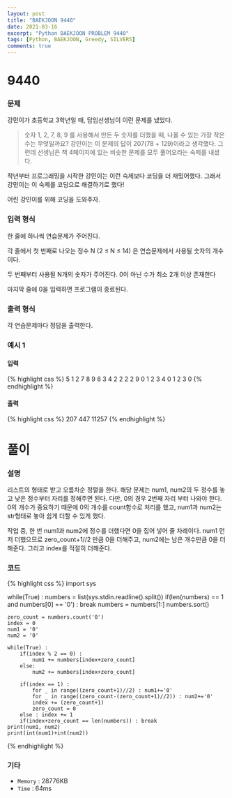 ```yaml
---
layout: post
title: "BAEKJOON 9440"
date: 2021-03-16
excerpt: "Python BAEKJOON PROBLEM 9440"
tags: [Python, BAEKJOON, Greedy, SILVER5]
comments: true
---
```


# 9440

### 문제
강민이가 초등학교 3학년일 때, 담임선생님이 이런 문제를 냈었다.

> 숫자 1, 2, 7, 8, 9 를 사용해서 만든 두 숫자를 더했을 때, 나올 수 있는 가장 작은 수는 무엇일까요?
강민이는 이 문제의 답이 207(78 + 129)이라고 생각했다. 그런데 선생님은 책 4페이지에 있는 비슷한 문제를 모두 풀어오라는 숙제를 내셨다. 

작년부터 프로그래밍을 시작한 강민이는 이런 숙제보다 코딩을 더 재밌어했다. 그래서 강민이는 이 숙제를 코딩으로 해결하기로 했다!

어린 강민이를 위해 코딩을 도와주자.

### 입력 형식
한 줄에 하나씩 연습문제가 주어진다.

각 줄에서 첫 번째로 나오는 정수 N (2 ≤ N ≤ 14) 은 연습문제에서 사용될 숫자의 개수이다.

두 번째부터 사용될 N개의 숫자가 주어진다. 0이 아닌 수가 최소 2개 이상 존재한다

마지막 줄에 0을 입력하면 프로그램이 종료된다.

### 출력 형식
각 연습문제마다 정답을 출력한다.

### 예시 1
#### 입력
{% highlight css %}
5 1 2 7 8 9
6 3 4 2 2 2 2
9 0 1 2 3 4 0 1 2 3
0
{% endhighlight %}
#### 출력
{% highlight css %}
207
447
11257
{% endhighlight %}

# 풀이

### 설명
리스트의 형태로 받고 오름차순 정렬을 한다. 해당 문제는 num1, num2의 두 정수를 놓고 낮은 정수부터 자리를 정해주면 된다. 다만, 0의 경우 2번째 자리 부터 나와야 한다.
0의 개수가 중요하기 때문에 0의 개수를 count함수로 처리를 했고, num1과 num2는 str형태로 놓아 쉽게 더할 수 있게 했다.

작업 중, 한 번 num1과 num2에 정수를 더했다면 0을 집어 넣어 줄 차례이다. num1 먼저 더했으므로 zero_count+1//2 만큼 0을 더해주고, num2에는 남은 개수만큼 0을 더해준다. 그리고 index를 적절히 더해준다. 

### 코드
{% highlight css %}
import sys

while(True) :
    numbers = list(sys.stdin.readline().split())
    if(len(numbers) == 1 and numbers[0] == '0') : break
    numbers = numbers[1:]
    numbers.sort()

    zero_count = numbers.count('0')
    index = 0
    num1 = '0'
    num2 = '0'

    while(True) :
        if(index % 2 == 0) :
            num1 += numbers[index+zero_count]
        else:
            num2 += numbers[index+zero_count]

        if(index == 1) :
            for _ in range((zero_count+1)//2) : num1+='0'
            for _ in range((zero_count-(zero_count+1)//2)) : num2+='0'
            index += (zero_count+1)
            zero_count = 0
        else : index += 1
        if(index+zero_count == len(numbers)) : break
    print(num1, num2)
    print(int(num1)+int(num2))
{% endhighlight %}

### 기타
- `Memory` : 28776KB
- `Time` : 64ms
